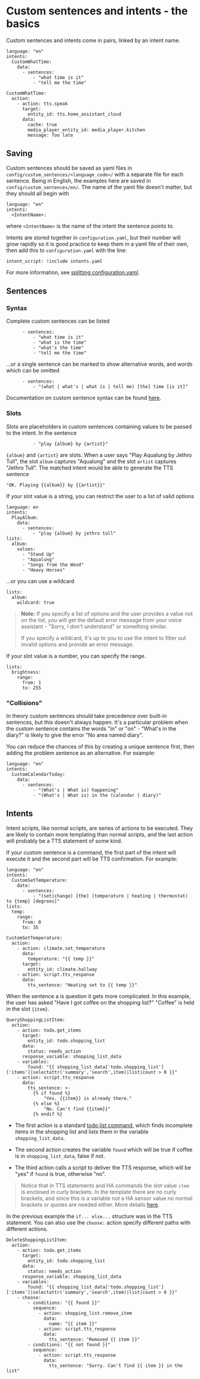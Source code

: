 # Custom sentences and intents - the basics

Custom sentences and intents come in pairs, linked by an intent name.
```
language: "en"
intents:
  CustomWhatTime:
    data:
      - sentences:
          - "what time is it"
          - "tell me the time"
```
```
CustomWhatTime:
  action:
    - action: tts.speak
      target:
        entity_id: tts.home_assistant_cloud
      data:
        cache: true
        media_player_entity_id: media_player.kitchen
        message: Too late
```
## Saving

Custom sentences should be saved as yaml files in ```config/custom_sentences/<language_code>/``` with a separate file for each sentence. Being in English, the examples here are saved in ```config/custom_sentences/en/```. The name of the yaml file doesn't matter, but they should all begin with
```
language: "en"
intents:
  <IntentName>:
```
where ```<IntentName>``` is the name of the intent the sentence points to.

Intents are stored together in ```configuration.yaml```, but their number will grow rapidly so it is good practice to keep them in a yaml file of their own, then add this to ```configuration.yaml``` with the line:
```
intent_script: !include intents.yaml
```
For more information, see [splitting configuration.yaml](https://www.home-assistant.io/docs/configuration/splitting_configuration/).

## Sentences

### Syntax

Complete custom sentences can be listed
```
      - sentences:
          - "what time is it"
          - "what is the time"
          - "what's the time"
          - "tell me the time"
```
...or a single sentence can be marked to show alternative words, and words which can be omitted
```
      - sentences:
          - "(what | what's | what is | tell me) [the] time [is it]"
```
Documentation on custom sentence syntax can be found [here](https://developers.home-assistant.io/docs/voice/intent-recognition/template-sentence-syntax/).

### Slots

Slots are placeholders in custom sentences containing values to be passed to the intent. In the sentence 

```
          - "play {album} by {artist}"
```

```{album}``` and ```{artist}``` are slots. When a user says "Play Aqualung by Jethro Tull", the slot ```album``` captures "Aqualung" and the slot ```artist``` captures "Jethro Tull". The matched intent would be able to generate the TTS sentence

```
"OK. Playing {{album}} by {{artist}}"
```

If your slot value is a string, you can restrict the user to a list of valid options
```
language: en
intents:
  PlayAlbum:
    data:
      - sentences:
          - "play {album} by jethro tull"
lists:
  album:
    values:
      - "Stand Up"
      - "Aqualung"
      - "Songs from the Wood"
      - "Heavy Horses"
```
...or you can use a wildcard
```
lists:
  album:
    wildcard: true
```
> **Note:** If you specify a list of options and the user provides a value not on the list, you will get the default error message from your voice assistant - "Sorry, I don't understand" or something similar.
>
> If you specify a wildcard, it's up to you to use the intent to filter out invalid options and provide an error message.

If your slot value is a number, you can specify the range.
```
lists:
  brightness:
    range:
      from: 1
      to: 255
```
### "Collisions"

In theory custom sentences should take precedence over built-in sentences, but this doesn't always happen. It's a particular problem when the custom sentence contains the words "in" or "on" - "What's in the diary?" is likely to give the error "No area named diary".

You can reduce the chances of this by creating a unique sentence first, then adding the problem sentence as an alternative. For example:
```
language: "en"
intents:
  CustomCalendarToday:
    data:
      - sentences:
          - "(What's | What is) happening"
          - "(What's | What is) in the (calendar | diary)"
```
## Intents

Intent scripts, like normal scripts, are series of actions to be executed. They are likely to contain more templating than normal scripts, and the last action will probably be a TTS statement of some kind.

If your custom sentence is a command, the first part of the intent will execute it and the second part will be TTS confirmation. For example:
```
language: "en"
intents:
  CustomSetTemperature:
    data:
      - sentences:
          - "(set|change) [the] (temperature | heating | thermostat) to {temp} [degrees]"
lists:
  temp:
    range:
      from: 0
      to: 35
```
```
CustomSetTemperature:
  action:
    - action: climate.set_temperature
      data:
        temperature: "{{ temp }}"
      target:
        entity_id: climate.hallway
    - action: script.tts_response
      data:
        tts_sentence: "Heating set to {{ temp }}"
```
When the sentence a is question it gets more complicated. In this example, the user has asked "Have I got coffee on the shopping list?" "Coffee" is held in the slot ```{item}```.
```
QueryShoppingListItem:
  action:
    - action: todo.get_items
      target:
        entity_id: todo.shopping_list
      data:
        status: needs_action
      response_variable: shopping_list_data
    - variables:
        found: "{{ shopping_list_data['todo.shopping_list']['items']|selectattr('summary','search',item)|list|count > 0 }}"
    - action: script.tts_response
      data:
        tts_sentence: >-
          {% if found %}
              "Yes. {{item}} is already there."
          {% else %}
              "No. Can't find {{item}}"
          {% endif %}
```
* The first action is a standard [todo list command](https://www.home-assistant.io/integrations/todo/), which finds incomplete items in the shopping list and lists them in the variable ```shopping_list_data```.

* The second action creates the variable ```found``` which will be true if coffee is in ```shopping_list_data```, false if not.

* The third action calls a script to deliver the TTS response, which will be "yes" if ```found``` is true, otherwise "no".

> Notice that in TTS statements and HA commands the slot value ```item``` is enclosed in curly brackets. In the template there are no curly brackets, and since this is a variable not a HA sensor value no normal brackets or quotes are needed either. More details [here](https://community.home-assistant.io/t/how-to-read-a-template-in-yaml-the-why-and-how-of-all-those-delimiters/843841).

In the previous example the ```if... else...``` structure was in the TTS statement. You can also use the ```choose:``` action specify different paths with different actions.
```
DeleteShoppingListItem:
  action:
    - action: todo.get_items
      target:
        entity_id: todo.shopping_list
      data:
        status: needs_action
      response_variable: shopping_list_data
    - variables:
        found: "{{ shopping_list_data['todo.shopping_list']['items']|selectattr('summary','search',item)|list|count > 0 }}"
    - choose:
        - conditions: "{{ found }}"
          sequence:
            - action: shopping_list.remove_item
              data:
                name: "{{ item }}"
            - action: script.tts_response
              data:
                tts_sentence: "Removed {{ item }}"                
        - conditions: "{{ not found }}"
          sequence:
            - action: script.tts_response
              data:
                tts_sentence: "Sorry. Can't find {{ item }} in the list"
```




